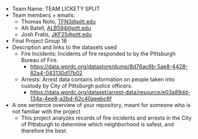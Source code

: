 - Team Name: TEAM LICKETY SPLIT
- Team members + emails:
  * Thomas Noto, TFN3@pitt.edu
  * Alli Batell, ALB594@pitt.edu
  * Josh Fratis, JKF25@pitt.edu
- Final Project Group 16
- Description and links to the datasets used
  * Fire Incidents: Incidents of fire responded to by the Pittsburgh Bureau of Fire.
     * https://data.wprdc.org/datastore/dump/8d76ac6b-5ae8-4428-82a4-043130d17b02
  * Arrests: Arrest data contains information on people taken into custody by City of Pittsburgh police officers. 
     * https://data.wprdc.org/dataset/arrest-data/resource/e03a89dd-134a-4ee8-a2bd-62c40aeebc6f
- A one sentence overview of your repository, meant for someone who is not familiar with the project
  * This project analyzes records of fire incidents and arrests in the City of Pittsburgh to determine which neighborhood is safest, and therefore the best.
